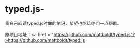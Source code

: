 # typed.js-<br />
我自己阅读typed.js时做的笔记，希望也能给你们一点帮助。<br />
<br />
原项目地址：<a href = "https://github.com/mattboldt/typed.js"?>https://github.com/mattboldt/typed.js</a>
